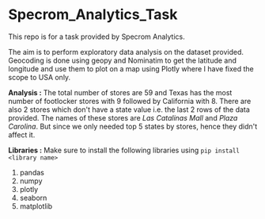 # Specrom_Analytics_Task

This repo is for a task provided by Specrom Analytics.

The aim is to perform exploratory data analysis on the dataset provided. Geocoding is done using geopy and Nominatim to get the latitude and longitude and use them to plot on a map using Plotly where I have fixed the scope to USA only. 

**Analysis :**  The total number of stores are 59 and Texas has the most number of footlocker stores with 9 followed by California with 8. There are also 2 stores which don't have a state value i.e. the last 2 rows of the data provided. The names of these stores are *Las Catalinas Mall* and *Plaza Carolina*. But since we only needed top 5 states by stores, hence they didn't affect it. 

**Libraries :** Make sure to install the following libraries using ```pip install <library name>```

1. pandas
2. numpy
3. plotly
4. seaborn
5. matplotlib
